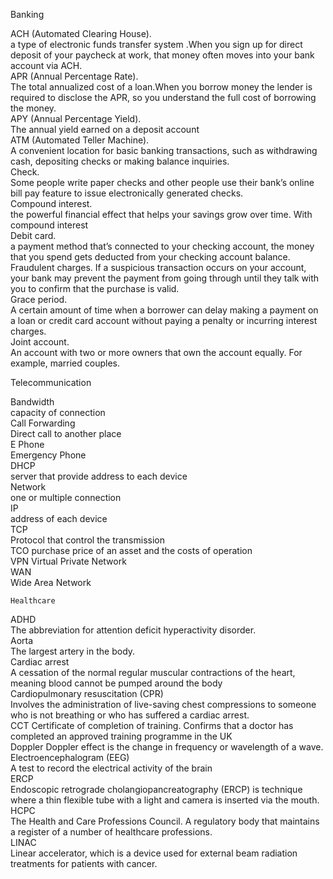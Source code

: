   Banking

ACH (Automated Clearing House).		
  a type of electronic funds transfer system .When you sign up for direct deposit of your paycheck at work, that money often moves into your bank account via ACH.				
APR (Annual Percentage Rate).			
  The total annualized cost of a loan.When you borrow money the lender is required to disclose the APR, so you understand the full cost of borrowing the money.				
APY (Annual Percentage Yield).		
  The annual yield earned on a deposit account				
ATM (Automated Teller Machine).		
  A convenient location for basic banking transactions, such as withdrawing cash, depositing checks or making balance inquiries.				
Check.			
  Some people write paper checks and other people use their bank’s online bill pay feature to issue electronically generated checks.				
Compound interest.	
  the powerful financial effect that helps your savings grow over time. With compound interest				
Debit card.			
  a payment method that’s connected to your checking account, the money that you spend gets deducted from your checking account balance.				
Fraudulent charges.	
  If a suspicious transaction occurs on your account, your bank may prevent the payment from going through until they talk with you to confirm that the purchase is valid.				
Grace period.		
  A certain amount of time when a borrower can delay making a payment on a loan or credit card account without paying a penalty or incurring interest charges.				
Joint account.	
  An account with two or more owners that own the account equally. For example, married couples.		
  
  
  Telecommunication
  
Bandwidth	
  capacity of connection		
Call Forwarding		
  Direct call to another place	
E Phone			
  Emergency Phone			
DHCP		
  server that provide address to each device		
Network		 
  one or multiple connection	
IP	
  address of each device		
TCP		
  Protocol that control the transmission		
TCO	
  purchase price of an asset and the costs of operation		
VPN	
  Virtual Private Network		
WAN		
  Wide Area Network		

	
  
    Healthcare
ADHD	
  The abbreviation for attention deficit hyperactivity disorder.		
Aorta		
  The largest artery in the body.	
Cardiac arrest	
  A cessation of the normal regular muscular contractions of the heart, meaning blood cannot be pumped around the body		
Cardiopulmonary resuscitation (CPR)		
  Involves the administration of live-saving chest compressions to someone who is not breathing or who has suffered a cardiac arrest.		
CCT	
  Certificate of completion of training. Confirms that a doctor has completed an approved training programme in the UK		
Doppler	
  Doppler effect  is the change in frequency or wavelength of a wave.		
Electroencephalogram (EEG)	
  A test to record the electrical activity of the brain		
ERCP	
  Endoscopic retrograde cholangiopancreatography (ERCP) is technique where a thin flexible tube with a light and camera is inserted via the mouth.		
HCPC		
  The Health and Care Professions Council. A regulatory body that maintains a register of a number of healthcare professions.		
LINAC		
  Linear accelerator, which is a device used for external beam radiation treatments for patients with cancer.		
  
  
